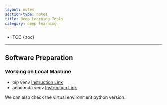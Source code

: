 ```yaml
---
layout: notes
section-type: notes
title: Deep Learning Tools
category: deep learning
---
```


* TOC
{:toc}
---


## Software Preparation
### Working on Local Machine
* pip venv [Instruction Link](https://packaging.python.org/guides/installing-using-pip-and-virtual-environments/)
* anaconda venv [Instruction Link](https://cs231n.github.io/setup-instructions/)

We can also check the virtual environment python version.
